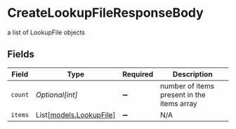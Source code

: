 # CreateLookupFileResponseBody

a list of LookupFile objects


## Fields

| Field                                              | Type                                               | Required                                           | Description                                        |
| -------------------------------------------------- | -------------------------------------------------- | -------------------------------------------------- | -------------------------------------------------- |
| `count`                                            | *Optional[int]*                                    | :heavy_minus_sign:                                 | number of items present in the items array         |
| `items`                                            | List[[models.LookupFile](../models/lookupfile.md)] | :heavy_minus_sign:                                 | N/A                                                |